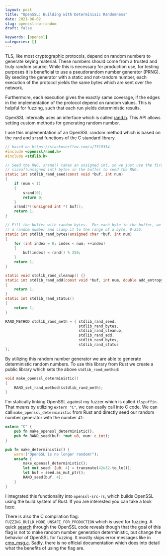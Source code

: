 ```yaml
---
layout: post
title: "OpenSSL: Building with Determinisic Randomness"
date: 2021-06-02
slug: openssl-no-random
draft: false

keywords: [openssl]
categories: []
---
```


TLS, like most cryptographic protocols, depend on random numbers to generate keying material. These numbers should come from a trusted and truly random source.
While this is necessary for production use, for testing purposes it is beneficial to use a pseudorandom number generator (PRNG). By seeding the generator with a static and not-random number, each execution of the protocol yields the same bytes which are sent over the network.

Furthermore, each execution gives the exactly same coverage, if the edges in the implementation of the protocol depend on random values. This is helpful for fuzzing, such that each run yields deterministic results.

OpenSSL internally uses an interface which is called [rand.h](https://www.openssl.org/docs/man1.0.2/man3/rand.html). This API allows setting custom methods for generating random number.

I use this implementation of an OpenSSL random method which is based on the `rand` and `srand` functions of the C standard library.

```c
// based on https://stackoverflow.com/a/7510354
#include <openssl/rand.h>
#include <stdlib.h>

// Seed the RNG. srand() takes an unsigned int, so we just use the first
// sizeof(unsigned int) bytes in the buffer to seed the RNG.
static int stdlib_rand_seed(const void *buf, int num)
{
    if (num < 1)
    {
        srand(0);
        return 0;
    }
    srand(*((unsigned int *) buf));
    return 1;
}

// Fill the buffer with random bytes.  For each byte in the buffer, we generate
// a random number and clamp it to the range of a byte, 0-255.
static int stdlib_rand_bytes(unsigned char *buf, int num)
{
    for (int index = 0; index < num; ++index)
    {
        buf[index] = rand() % 256;
    }
    return 1;
}

static void stdlib_rand_cleanup() {}
static int stdlib_rand_add(const void *buf, int num, double add_entropy)
{
    return 1;
}
static int stdlib_rand_status()
{
    return 1;
}

RAND_METHOD stdlib_rand_meth = { stdlib_rand_seed,
                                 stdlib_rand_bytes,
                                 stdlib_rand_cleanup,
                                 stdlib_rand_add,
                                 stdlib_rand_bytes,
                                 stdlib_rand_status
};
```

By utilizing this random number generator we are able to generate deterministic random numbers. To use this library from Rust we create a public library which sets the above `stdlib_rand_method`:

```c
void make_openssl_deterministic()
{
    RAND_set_rand_method(&stdlib_rand_meth);
}
```

I'm statically linking OpenSSL against my fuzzer which is called `tlspuffin`. That means by utilizing `extern "C"`, we can easily call into C code. 
We can call `make_openssl_deterministic` from Rust and directly seed our random number generator with the number `42`:

```rust
extern "C" {
    pub fn make_openssl_deterministic();
    pub fn RAND_seed(buf: *mut u8, num: c_int);
}

pub fn make_deterministic() {
    warn!("OpenSSL is no longer random!");
    unsafe {
        make_openssl_deterministic();
        let mut seed: [u8; 4] = transmute(42u32.to_le());
        let buf = seed.as_mut_ptr();
        RAND_seed(buf, 4);
    }
}
```

I integrated this functionality into `openssl-src-rs`, which builds OpenSSL using the build system of Rust. If you are interested you can take a look [here](https://github.com/maxammann/openssl-src-rs/blob/fuzz/src/lib.rs#L177).


There is also the C compilation flag: `FUZZING_BUILD_MODE_UNSAFE_FOR_PRODUCTION` which is used for fuzzing. A quick [search](https://github.com/openssl/openssl/search?q=FUZZING_BUILD_MODE_UNSAFE_FOR_PRODUCTION) through the OpenSSL code reveals though that the goal of this flag is not to make random number generation deterministic, but change the behavior of OpenSSL for fuzzing. It mostly skips error messages like in [cmp_msg.c](https://github.com/openssl/openssl/blob/3d9d1ce52904660757dadeb629926932abe25158/crypto/cmp/cmp_msg.c#L295). Sadly, there is no official documentation which does into detail what the benefits of using the flag are.
